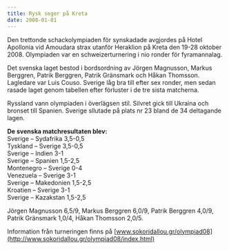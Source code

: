 ```yaml
---
title: Rysk seger på Kreta
date: 2008-01-01
---
```


Den trettonde schackolympiaden för synskadade avgjordes på Hotel Apollonia vid Amoudara strax utanför Heraklion på Kreta den 19-28 oktober 2008. Olympiaden var en schweizerturnering i nio ronder för fyramannalag.

Det svenska laget bestod i bordsordning av Jörgen Magnusson, Markus Berggren, Patrik Berggren, Patrik Gränsmark och Håkan Thomsson. Lagledare var Luis Couso. Sverige låg bra till efter sex ronder, men sedan rasade laget genom tabellen efter förluster i de tre sista matcherna.

Ryssland vann olympiaden i överlägsen stil. Silvret gick till Ukraina och bronset till Spanien. Sverige sllutade på plats nr 23 bland de 34 deltagande lagen.

**De svenska matchresultaten blev:**  
Sverige – Sydafrika 3,5-0,5  
Tyskland – Sverige 3,5-0,5  
Sverige – Indien 3-1  
Sverige – Spanien 1,5-2,5  
Montenegro – Sverige 0-4  
Venezuela – Sverige 3-1  
Sverige – Makedonien 1,5-2,5  
Kroatien – Sverige 3-1  
Sverige – Kazakstan 1,5-2,5

Jörgen Magnusson 6,5/9, Markus Berggren 6,0/9, Patrik Berggren 4,0/9, Patrik Gränsmark 1,0/4, Håkan Thomsson 2,0/5.

Information från turneringen finns på [www.sokoridallou.gr/olympiad08](http://www.sokoridallou.gr/olympiad08/index.html)